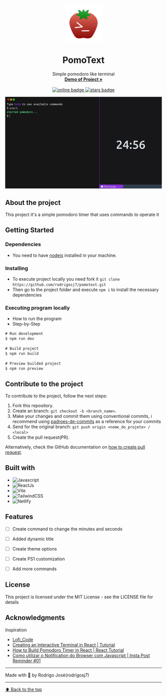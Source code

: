 <a href="top"></a>

<br />
<div align="center">
  <a href="https://github.com/rodrigosj7/pomotext">
    <img src="./public/logo.png" alt="Logo" width="120" height="120">
  </a>

<h1 align="center">PomoText</h1>

  <p align="center">
    Simple pomodoro like terminal
    <br />
    <a href="https://pomotext.netlify.app/">
      <strong>Demo of Project »</strong>
    </a>
    <br /> <br />
    <a href="">
      <img src="https://img.shields.io/website?down_color=red&down_message=offline&up_color=green&up_message=online&url=https://pomotext.netlify.app/" alt="online badge" />
    </a>
    <a href="">
      <img src="https://img.shields.io/github/stars/rodrigosj7/pomotext?logo=github" alt="stars badge"/>
    </a>
  </p>
</div>

<div align="center">
  <img
    src="overview.png"
    alt="overview"
    width="650"
  />
</div>

## About the project
This project it's a simple pomodoro timer that uses commands to operate it

## Getting Started

### Dependencies

* You need to have [nodejs](https://nodejs.org/en/download/) installed in your machine.

### Installing

* To execute project locally you need fork it `git clone https://github.com/rodrigosj7/pomotext.git`
* Then go to the project folder and execute `npm i` to install the necessary dependencies

### Executing program locally

* How to run the program
* Step-by-Step
```
# Run development
$ npm run dev

# Build project
$ npm run build

# Preview builded project
$ npm run preview
```

## Contribute to the project
To contribute to the project, follow the next steps:

1. Fork this repository.
2. Create an branch: `git checkout -b <branch_name>`.
3. Make your changes and commit them using conventional commits, i recommend using [padroes-de-commits](https://github.com/iuricode/padroes-de-commits) as a reference for your commits
4. Send for the original branch: `git push origin <nome_do_projeto> / <local>`
5. Create the pull request(PR).

Alternatively, check the GitHub documentation on [how to create pull request](https://help.github.com/en/github/collaborating-with-issues-and-pull-requests/creating-a-pull-request).


## Built with
* ![Javascript](https://img.shields.io/badge/JavaScript-323330?style=for-the-badge&logo=javascript&logoColor=F7DF1E)
* ![ReactJs](https://img.shields.io/badge/React-20232A?style=for-the-badge&logo=react&logoColor=61DAFB)
* ![Vite](https://img.shields.io/badge/vite-%23646CFF.svg?style=for-the-badge&logo=vite&logoColor=white)
* ![TailwindCSS](https://img.shields.io/badge/Tailwind_CSS-38B2AC?style=for-the-badge&logo=tailwind-css&logoColor=white)
* ![Netlify](https://img.shields.io/badge/Netlify-00C7B7?style=for-the-badge&logo=netlify&logoColor=white)

## Features

- [ ] Create command to change the minutes and seconds
- [ ] Added dynamic title
- [ ] Create theme options
- [ ] Create PS1 customization
- [ ] Add more commands


## License

This project is licensed under the MIT License - see the LICENSE file for details

## Acknowledgments

Inspiration
* [Lofi_Code](https://github.com/YeyoM/lofi_code)
* [Creating an Interactive Terminal in React | Tutorial](https://www.youtube.com/watch?v=KCcU15nvFbI)
* [How to Build Pomodoro Timer in React | React Tutorial](https://www.youtube.com/watch?v=9z1qBcFwdXg&t=1s)
* [Como utilizar o Notification do Browser com Javascript | Insta Post Reminder #01](https://www.youtube.com/watch?v=Mhd6x2Z-F_w)

---

Made with 💜 by Rodrigo José(rodrigosj7)

---

[⬆ Back to the top](#top)<br>
